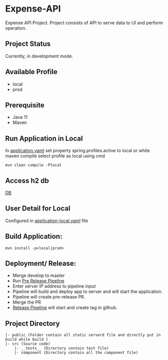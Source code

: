 # Expense-API
Expense API Project. Project consists of API to serve data to UI and perform operation.

## Project Status
Currently, in development mode.

## Available Profile
- local
- prod

## Prerequisite
- Java 11
- Maven

## Run Application in Local
In [application.yaml]() set property spring.profiles.active to local or while maven compile select profile as local using cmd
```shell
mvn clean compile -Plocal
```

## Access h2 db 
[DB](http://localhost:8090/h2-console)

## User Detail for Local
Configured in [application-local.yaml](src/main/resources/application-local.yaml) file 

## Build Application:
```shell
mvn install -p<local|prod>
```

## Deployment/ Release:
- Merge develop to master
- Run [Pre Release Pipeline](https://github.com/codesnaper/expense/actions/workflows/release.yml)
- Enter server IP address to pipeline input
- Pipeline will build and deploy app to server and will start the application.
- Pipeline will create pre-release PR.
- Merge the PR
- [Release Pipeline]() will start and create tag in github.

## Project Directory
```text
|- public (Folder contain all static serverd file and directly put in build while build )
|- src (Source code)
    |- __tests__ (Directory contain test file)
    |- component (Directory contain all the component file)
```
